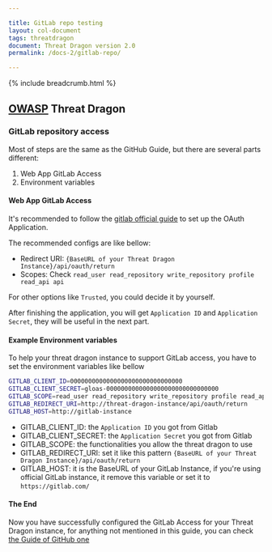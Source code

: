 ```yaml
---

title: GitLab repo testing
layout: col-document
tags: threatdragon
document: Threat Dragon version 2.0
permalink: /docs-2/gitlab-repo/

---
```


{% include breadcrumb.html %}

## [OWASP](https://www.owasp.org) Threat Dragon

### GitLab repository access

Most of steps are the same as the GitHub Guide, but there are several parts different:

1. Web App GitLab Access
2. Environment variables

#### Web App GitLab Access

It's recommended to follow the [gitlab official guide](https://docs.gitlab.com/ee/integration/oauth_provider.html)
to set up the OAuth Application.

The recommended configs are like bellow:

- Redirect URI: `{BaseURL of your Threat Dragon Instance}/api/oauth/return`
- Scopes: Check `read_user read_repository write_repository profile read_api api`

For other options like `Trusted`, you could decide it by yourself.

After finishing the application, you will get `Application ID` and `Application Secret`,
they will be useful in the next part.

#### Example Environment variables

To help your threat dragon instance to support GitLab access, you have to set the environment variables like bellow

```bash
GITLAB_CLIENT_ID=0000000000000000000000000000000
GITLAB_CLIENT_SECRET=gloas-0000000000000000000000000000000
GITLAB_SCOPE=read_user read_repository write_repository profile read_api api
GITLAB_REDIRECT_URI=http://threat-dragon-instance/api/oauth/return
GITLAB_HOST=http://gitlab-instance
```

- GITLAB_CLIENT_ID: the `Application ID` you got from Gitlab
- GITLAB_CLIENT_SECRET: the `Application Secret` you got from Gitlab
- GITLAB_SCOPE: the functionalities you allow the threat dragon to use
- GITLAB_REDIRECT_URI: set it like this pattern ``{BaseURL of your Threat Dragon Instance}/api/oauth/return``
- GITLAB_HOST: it is the BaseURL of your GitLab Instance, if you're using official GitLab instance,
it remove this variable or set it to `https://gitlab.com/`

#### The End

Now you have successfully configured the GitLab Access for your Threat Dragon instance,
for anything not mentioned in this guide, you can check [the Guide of GitHub one](/docs-2/github-repo/)
